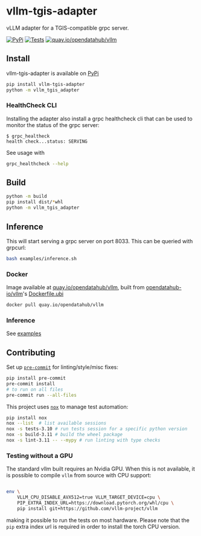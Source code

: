 # vllm-tgis-adapter

vLLM adapter for a TGIS-compatible grpc server.

[![PyPi](https://img.shields.io/pypi/v/vllm-tgis-adapter?label=pip)](https://pypi.org/project/vllm-tgis-adapter)
[![Tests](https://github.com/opendatahub-io/vllm-tgis-adapter/actions/workflows/tests.yaml/badge.svg)](https://github.com/opendatahub-io/vllm-tgis-adapter/actions/workflows/tests.yaml)
[![quay.io/opendatahub/vllm](https://img.shields.io/badge/quay.io-opendatahub/vllm--tgis-darkred)](https://quay.io/repository/opendatahub/vllm?tab=tags)

## Install

vllm-tgis-adapter is available on [PyPi](https://pypi.org/project/vllm-tgis-adapter)

```bash
pip install vllm-tgis-adapter
python -m vllm_tgis_adapter
```

### HealthCheck CLI

Installing the adapter also install a grpc healthcheck cli that can be used to monitor the status of the grpc server:

```console
$ grpc_healtheck
health check...status: SERVING
```

See usage with

```bash
grpc_healthcheck --help
```

## Build

```bash
python -m build
pip install dist/*whl
python -m vllm_tgis_adapter
```

## Inference

This will start serving a grpc server on port 8033. This can be queried with grpcurl:

```bash
bash examples/inference.sh
```

### Docker

Image available at [quay.io/opendatahub/vllm](https://quay.io/opendatahub/vllm?tab=tags), built from [opendatahub-io/vllm](https://github.com/opendatahub-io/vllm)'s [Dockerfile.ubi](https://github.com/opendatahub-io/vllm/tree/main/Dockerfile.ubi)

```bash
docker pull quay.io/opendatahub/vllm
```

### Inference

See [examples](/examples)

## Contributing

Set up [`pre-commit`](https://pre-commit.com) for linting/style/misc fixes:

```bash
pip install pre-commit
pre-commit install
# to run on all files
pre-commit run --all-files
```

This project uses [`nox`](https://github.com/wntrblm/nox) to manage test automation:

```bash
pip install nox
nox --list  # list available sessions
nox -s tests-3.10 # run tests session for a specific python version
nox -s build-3.11 # build the wheel package
nox -s lint-3.11 -- --mypy # run linting with type checks
```

### Testing without a GPU

The standard vllm built requires an Nvidia GPU. When this is not available, it is possible to compile `vllm` from source with CPU support:

```bash

env \
    VLLM_CPU_DISABLE_AVX512=true VLLM_TARGET_DEVICE=cpu \
    PIP_EXTRA_INDEX_URL=https://download.pytorch.org/whl/cpu \
    pip install git+https://github.com/vllm-project/vllm
```

making it possible to run the tests on most hardware. Please note that the `pip` extra index url is required in order to install the torch CPU version.
